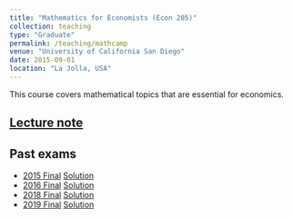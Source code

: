 ```yaml
---
title: "Mathematics for Economists (Econ 205)"
collection: teaching
type: "Graduate"
permalink: /teaching/mathcamp
venue: "University of California San Diego"
date: 2015-09-01
location: "La Jolla, USA"
---
```


This course covers mathematical topics that are essential for economics.

## [Lecture note](https://www.dropbox.com/s/jbb95yef6fkxxex/mathprog.pdf)

## Past exams
- [2015 Final](/files/econ205final2015_withoutsol.pdf) [Solution]((/files/econ205final2015_withsol.pdf))
- [2016 Final](/files/econ205final2016_withoutsol.pdf) [Solution]((/files/econ205final2016_withsol.pdf))
- [2018 Final](/files/econ205final2018_withoutsol.pdf) [Solution]((/files/econ205final2018_withsol.pdf))
- [2019 Final](/files/econ205final2019_withoutsol.pdf) [Solution]((/files/econ205final2019_withsol.pdf))
